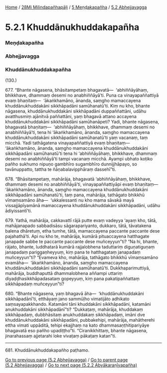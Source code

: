 
[Home](/) / [28Mi Milindapañhapāḷi](../../../28Mi.md) / [5 Meṇḍakapañha](../../5.md) / [5.2 Abhejjavagga](../5.2.md)

# 5.2.1 Khuddānukhuddakapañha

### Meṇḍakapañha

### Abhejjavagga

### Khuddānukhuddakapañha

(130.)

677\. “Bhante nāgasena, bhāsitampetaṃ bhagavatā—  ‘abhiññāyāhaṃ, bhikkhave, dhammaṃ desemi no anabhiññāyā’ti. Puna ca vinayapaññattiyā evaṃ bhaṇitaṃ—  ‘ākaṅkhamāno, ānanda, saṃgho mamaccayena khuddānukhuddakāni sikkhāpadāni samūhanatū’ti. Kiṃ nu kho, bhante nāgasena, khuddānukhuddakāni sikkhāpadāni duppaññattāni, udāhu avatthusmiṃ ajānitvā paññattāni, yaṃ bhagavā attano accayena khuddānukhuddakāni sikkhāpadāni samūhanāpeti? Yadi, bhante nāgasena, bhagavatā bhaṇitaṃ—  ‘abhiññāyāhaṃ, bhikkhave, dhammaṃ desemi no anabhiññāyā’ti, tena hi ‘ākaṅkhamāno, ānanda, saṃgho mamaccayena khuddānukhuddakāni sikkhāpadāni samūhanatū’ti yaṃ vacanaṃ, taṃ micchā. Yadi tathāgatena vinayapaññattiyā evaṃ bhaṇitaṃ—  ‘ākaṅkhamāno, ānanda, saṃgho mamaccayena khuddānukhuddakāni sikkhāpadāni samūhanatū’ti tena hi ‘abhiññāyāhaṃ, bhikkhave, dhammaṃ desemi no anabhiññāyā’ti tampi vacanaṃ micchā. Ayampi ubhato koṭiko pañho sukhumo nipuṇo gambhīro sugambhīro dunnijjhāpayo, so tavānuppatto, tattha te ñāṇabalavipphāraṃ dassehī”ti.

678\. “Bhāsitampetaṃ, mahārāja, bhagavatā ‘abhiññāyāhaṃ, bhikkhave, dhammaṃ desemi no anabhiññāyā’ti, vinayapaññattiyāpi evaṃ bhaṇitaṃ—  ‘ākaṅkhamāno, ānanda, saṃgho mamaccayena khuddānukhuddakāni sikkhāpadāni samūhanatū’ti, taṃ pana, mahārāja, tathāgato bhikkhū vīmaṃsamāno āha—  ‘ukkalessanti nu kho mama sāvakā mayā vissajjāpīyamānā mamaccayena khuddānukhuddakāni sikkhāpadāni, udāhu ādiyissantī’ti.

679\. Yathā, mahārāja, cakkavattī rājā putte evaṃ vadeyya ‘ayaṃ kho, tātā, mahājanapado sabbadisāsu sāgarapariyanto, dukkaro, tātā, tāvatakena balena dhāretuṃ, etha tumhe, tātā, mamaccayena paccante paccante dese pajahathā’ti. Api nu kho te, mahārāja, kumārā pituaccayena hatthagate janapade sabbe te paccante paccante dese muñceyyun”ti? “Na hi, bhante, rājato, bhante, luddhatarā kumārā rajjalobhena taduttariṃ diguṇatiguṇaṃ janapadaṃ pariggaṇheyyuṃ, kiṃ pana te hatthagataṃ janapadaṃ muñceyyun”ti? “Evameva kho, mahārāja, tathāgato bhikkhū vīmaṃsamāno evamāha—  ‘ākaṅkhamāno, ānanda, saṃgho mamaccayena khuddānukhuddakāni sikkhāpadāni samūhanatū’ti. Dukkhaparimuttiyā, mahārāja, buddhaputtā dhammalobhena aññampi uttariṃ diyaḍḍhasikkhāpadasataṃ gopeyyuṃ, kiṃ pana pakatipaññattaṃ sikkhāpadaṃ muñceyyun”ti?

680\. “Bhante nāgasena, yaṃ bhagavā āha—  ‘khuddānukhuddakāni sikkhāpadānī’ti, etthāyaṃ jano sammūḷho vimatijāto adhikato saṃsayapakkhando. Katamāni tāni khuddakāni sikkhāpadāni, katamāni anukhuddakāni sikkhāpadānī”ti? “Dukkaṭaṃ, mahārāja, khuddakaṃ sikkhāpadaṃ, dubbhāsitaṃ anukhuddakaṃ sikkhāpadaṃ, imāni dve khuddānukhuddakāni sikkhāpadāni, pubbakehipi, mahārāja, mahātherehi ettha vimati uppāditā, tehipi ekajjhaṃ na kato dhammasaṇṭhitipariyāye bhagavatā eso pañho upadiṭṭho”ti. “Ciranikkhittaṃ, bhante nāgasena, jinarahassaṃ ajjetarahi loke vivaṭaṃ pākaṭaṃ katan”ti.

---

681\. Khuddānukhuddakapañho paṭhamo.



[Go to previous page (5.2 Abhejjavagga)](../5.2.md) / [Go to parent page (5.2 Abhejjavagga)](../5.2.md) / [Go to next page (5.2.2 Abyākaraṇīyapañha)](5.2.2.md)


